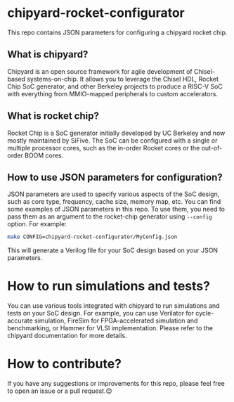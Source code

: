 # chipyard-rocket-configurator

This repo contains JSON parameters for configuring a chipyard rocket chip.

## What is chipyard?

Chipyard is an open source framework for agile development of Chisel-based systems-on-chip. It allows you to leverage the Chisel HDL, Rocket Chip SoC generator, and other Berkeley projects to produce a RISC-V SoC with everything from MMIO-mapped peripherals to custom accelerators.

## What is rocket chip?

Rocket Chip is a SoC generator initially developed by UC Berkeley and now mostly maintained by SiFive. The SoC can be configured with a single or multiple processor cores, such as the in-order Rocket cores or the out-of-order BOOM cores.

## How to use JSON parameters for configuration?

JSON parameters are used to specify various aspects of the SoC design, such as core type, frequency, cache size, memory map, etc. You can find some examples of JSON parameters in this repo. To use them, you need to pass them as an argument to the rocket-chip generator using `--config` option. For example:

```bash
make CONFIG=chipyard-rocket-configurator/MyConfig.json
```
This will generate a Verilog file for your SoC design based on your JSON parameters.

# How to run simulations and tests?
You can use various tools integrated with chipyard to run simulations and tests on your SoC design. For example, you can use Verilator for cycle-accurate simulation, FireSim for FPGA-accelerated simulation and benchmarking, or Hammer for VLSI implementation. Please refer to the chipyard documentation for more details.

# How to contribute?
If you have any suggestions or improvements for this repo, please feel free to open an issue or a pull request.😊
